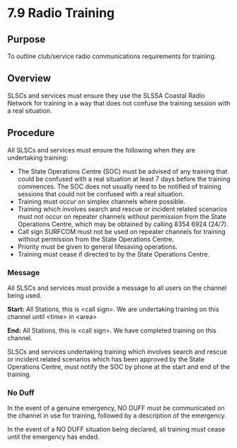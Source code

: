# 7.9 Radio Training

## Purpose

To outline club/service radio communications requirements for training.

## Overview

SLSCs and services must ensure they use the SLSSA Coastal Radio Network for training in a way that does not confuse the training session with a real situation.

## Procedure

All SLSCs and services must ensure the following when they are undertaking training:

- The State Operations Centre (SOC) must be advised of any training that could be confused with a real situation at least 7 days before the training commences. The SOC does not usually need to be notified of training sessions that could not be confused with a real situation.
- Training must occur on simplex channels where possible.
- Training which involves search and rescue or incident related scenarios must not occur on repeater channels without permission from the State Operations Centre, which may be obtained by calling 8354 6924 (24/7).
- Call sign SURFCOM must not be used on repeater channels for training without permission from the State Operations Centre.
- Priority must be given to general lifesaving operations.
- Training must cease if directed to by the State Operations Centre.

### Message

All SLSCs and services must provide a message to all users on the channel being used.

**Start:** All Stations, this is &lt;call sign&gt;. We are undertaking training on this channel until &lt;time&gt; in &lt;area&gt;

**End:** All Stations, this is &lt;call sign&gt;. We have completed training on this channel.

SLSCs and services undertaking training which involves search and rescue or incident related scenarios which has been approved by the State Operations Centre, must notify the SOC by phone at the start and end of the training.

### No Duff

In the event of a genuine emergency, NO DUFF must be communicated on the channel in use for training, followed by a description of the emergency.

In the event of a NO DUFF situation being declared, all training must cease until the emergency has ended.